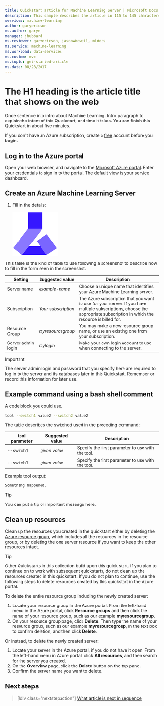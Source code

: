 ```yaml
---
title: Quickstart article for Machine Learning Server | Microsoft Docs
description: This sample describes the article in 115 to 145 characters. Validate using Gauntlet toolbar check icon. Use SEO kind of action verbs here.
services: machine-learning
author: garyericson
ms.author: garye
manager: jhubbard
ms.reviewer: garyericson, jasonwhowell, mldocs
ms.service: machine-learning
ms.workload: data-services
ms.custom: mvc
ms.topic: get-started-article
ms.date: 08/28/2017
---
```


# The H1 heading is the article title that shows on the web
Once sentence into intro about Machine Learning. Intro paragraph to explain the intent of this Quickstart, and time it takes. You can finish this Quickstart in about five minutes.

If you don't have an Azure subscription, create a [free](https://azure.microsoft.com/free/) account before you begin.

## Log in to the Azure portal
Open your web browser, and navigate to the [Microsoft Azure portal](https://portal.azure.com/). Enter your credentials to sign in to the portal. The default view is your service dashboard.

## Create an Azure Machine Learning Server
1. Fill in the details:

   ![This image is a screenshot. Put alt-text here.](media/doc-template-quickstart/1-machine-learning-image.png)

This table is the kind of table to use following a screenshot to describe how to fill in the form seen in the screenshot. 

Setting|Suggested value|Description
---|---|---
Server name |*example-name*|Choose a unique name that identifies your Azure Machine Learning server.
Subscription|*Your subscription*|The Azure subscription that you want to use for your server. If you have multiple subscriptions, choose the appropriate subscription in which the resource is billed for.
Resource Group|*myresourcegroup*| You may make a new resource group name, or use an existing one from your subscription.
Server admin login |*mylogin*| Make your own login account to use when connecting to the server. 

  > [!IMPORTANT]
  > The server admin login and password that you specify here are required to log in to the server and its databases later in this Quickstart. Remember or record this information for later use.

## Example command using a bash shell comment

A code block you could use.
```bash
tool --switch1 value2 --switch2 value2
```

The table describes the switched used in the preceding command: 

tool parameter |Suggested value|Description
---|---|---
--switch1 | *given value* | Specify the first parameter to use with the tool.
--switch1 | *given value* | Specify the first parameter to use with the tool.

Example tool output:
```bash
Something happened. 
```

> [!TIP]
> You can put a tip or important message here.


## Clean up resources
Clean up the resources you created in the quickstart either by deleting the [Azure resource group](../../azure-resource-manager/resource-group-overview.md), which includes all the resources in the resource group, or by deleting the one server resource if you want to keep the other resources intact.

> [!TIP]
> Other Quickstarts in this collection build upon this quick start. If you plan to continue on to work with subsequent quickstarts, do not clean up the resources created in this quickstart. If you do not plan to continue, use the following steps to delete resources created by this quickstart in the Azure portal.

To delete the entire resource group including the newly created server:
1.	Locate your resource group in the Azure portal. From the left-hand menu in the Azure portal, click **Resource groups** and then click the name of your resource group, such as our example **myresourcegroup**.
2.	On your resource group page, click **Delete**. Then type the name of your resource group, such as our example **myresourcegroup**, in the text box to confirm deletion, and then click **Delete**.

Or instead, to delete the newly created server:
1.	Locate your server in the Azure portal, if you do not have it open. From the left-hand menu in Azure portal, click **All resources**, and then search for the server you created.
2.	On the **Overview** page, click the **Delete** button on the top pane.
3.	Confirm the server name you want to delete.
 
## Next steps
> [!div class="nextstepaction"]
> [What article is next in sequence](./doc-template-quickstart.md)
